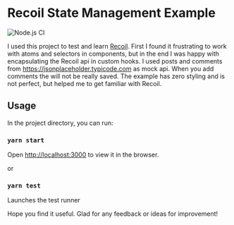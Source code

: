 # Recoil State Management Example

![Node.js CI](https://github.com/ltwlf/react-recoil-example/workflows/Node.js%20CI/badge.svg)

I used this project to test and learn [Recoil](https://recoiljs.org/). First I found it frustrating to work with atoms and selectors in components, but in the end I was happy with encapsulating the Recoil api in custom hooks.
I used posts and comments from https://jsonplaceholder.typicode.com as mock api. When you add comments the will not be really saved.
The example has zero styling and is not perfect, but helped me to get familiar with Recoil.

## Usage

In the project directory, you can run:

### `yarn start`

Open [http://localhost:3000](http://localhost:3000) to view it in the browser.

or

### `yarn test`

Launches the test runner

Hope you find it useful. Glad for any feedback or ideas for improvement!
